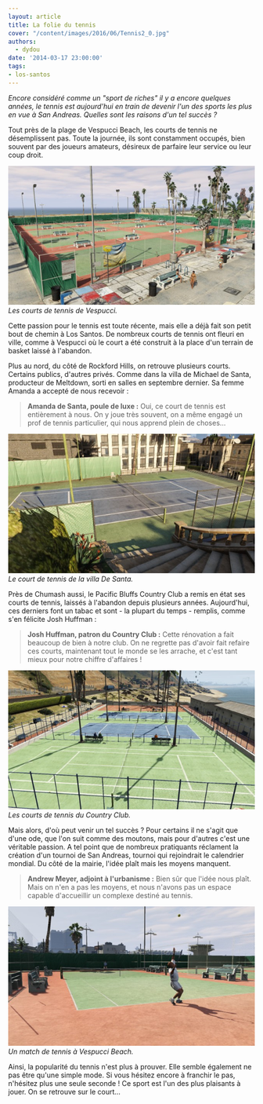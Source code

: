 ```yaml
---
layout: article
title: La folie du tennis
cover: "/content/images/2016/06/Tennis2_0.jpg"
authors:
  - dydou
date: '2014-03-17 23:00:00'
tags:
- los-santos
---
```


_Encore considéré comme un "sport de riches" il y a encore quelques années, le tennis est aujourd'hui en train de devenir l'un des sports les plus en vue à San Andreas. Quelles sont les raisons d'un tel succès ?_

Tout près de la plage de Vespucci Beach, les courts de tennis ne désemplissent pas. Toute la journée, ils sont constamment occupés, bien souvent par des joueurs amateurs, désireux de parfaire leur service ou leur coup droit.

![Les courts de tennis de Vespucci.](/content/images/2016/06/Tennis2.jpg)
_Les courts de tennis de Vespucci._

Cette passion pour le tennis est toute récente, mais elle a déjà fait son petit bout de chemin à Los Santos. De nombreux courts de tennis ont fleuri en ville, comme à Vespucci où le court a été construit à la place d'un terrain de basket laissé à l'abandon.

Plus au nord, du côté de Rockford Hills, on retrouve plusieurs courts. Certains publics, d'autres privés. Comme dans la villa de Michael de Santa, producteur de Meltdown, sorti en salles en septembre dernier. Sa femme Amanda a accepté de nous recevoir :

> **Amanda de Santa, poule de luxe :** Oui, ce court de tennis est entièrement à nous. On y joue très souvent, on a même engagé un prof de tennis particulier, qui nous apprend plein de choses...

![Le court de tennis de la villa De Santa.](/content/images/2016/06/Tennis.jpg)
_Le court de tennis de la villa De Santa._

Près de Chumash aussi, le Pacific Bluffs Country Club a remis en état ses courts de tennis, laissés à l'abandon depuis plusieurs années. Aujourd'hui, ces derniers font un tabac et sont - la plupart du temps - remplis, comme s'en félicite Josh Huffman :

> **Josh Huffman, patron du Country Club :** Cette rénovation a fait beaucoup de bien à notre club. On ne regrette pas d'avoir fait refaire ces courts, maintenant tout le monde se les arrache, et c'est tant mieux pour notre chiffre d'affaires !

![Les courts de tennis du Country Club.](/content/images/2016/06/Tennis4.jpg)
_Les courts de tennis du Country Club._

Mais alors, d'où peut venir un tel succès ? Pour certains il ne s'agit que d'une ode, que l'on suit comme des moutons, mais pour d'autres c'est une véritable passion. A tel point que de nombreux pratiquants réclament la création d'un tournoi de San Andreas, tournoi qui rejoindrait le calendrier mondial. Du côté de la mairie, l'idée plaît mais les moyens manquent.

> **Andrew Meyer, adjoint à l'urbanisme :** Bien sûr que l'idée nous plaît. Mais on n'en a pas les moyens, et nous n'avons pas un espace capable d'accueillir un complexe destiné au tennis.

![Un match de tennis à Vespucci Beach.](/content/images/2016/06/Tennis3.jpg)
_Un match de tennis à Vespucci Beach._

Ainsi, la popularité du tennis n'est plus à prouver. Elle semble également ne pas être qu'une simple mode. Si vous hésitez encore à franchir le pas, n'hésitez plus une seule seconde ! Ce sport est l'un des plus plaisants à jouer. On se retrouve sur le court...